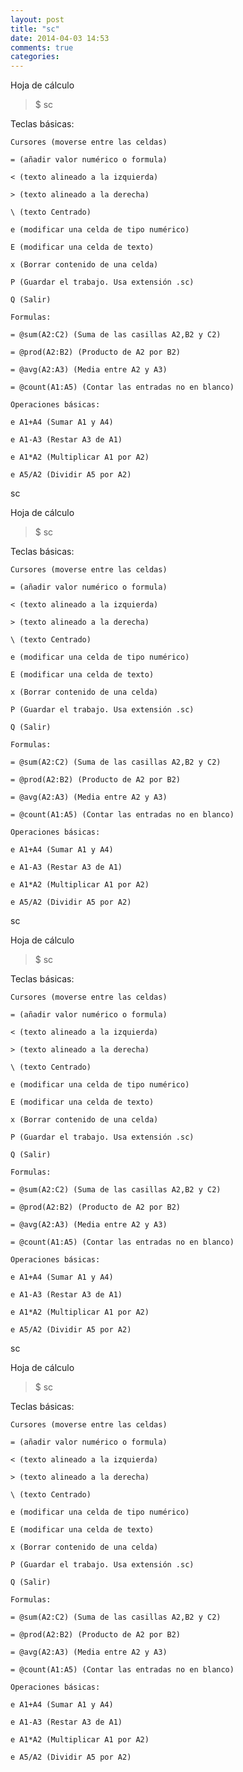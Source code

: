 ```yaml
---
layout: post
title: "sc"
date: 2014-04-03 14:53
comments: true
categories: 
---
```

Hoja de cálculo 

>$ sc

Teclas básicas: 

	Cursores (moverse entre las celdas) 

	= (añadir valor numérico o formula) 

	< (texto alineado a la izquierda) 

	> (texto alineado a la derecha) 

	\ (texto Centrado) 

	e (modificar una celda de tipo numérico) 

	E (modificar una celda de texto) 

	x (Borrar contenido de una celda) 

	P (Guardar el trabajo. Usa extensión .sc) 

	Q (Salir) 

	Formulas: 

	= @sum(A2:C2) (Suma de las casillas A2,B2 y C2) 

	= @prod(A2:B2) (Producto de A2 por B2) 

	= @avg(A2:A3) (Media entre A2 y A3) 

	= @count(A1:A5) (Contar las entradas no en blanco)

	Operaciones básicas:

	e A1+A4 (Sumar A1 y A4)

	e A1-A3 (Restar A3 de A1)

	e A1*A2 (Multiplicar A1 por A2) 

	e A5/A2 (Dividir A5 por A2) 

sc 

Hoja de cálculo 

>$ sc

Teclas básicas: 

	Cursores (moverse entre las celdas) 

	= (añadir valor numérico o formula) 

	< (texto alineado a la izquierda) 

	> (texto alineado a la derecha) 

	\ (texto Centrado) 

	e (modificar una celda de tipo numérico) 

	E (modificar una celda de texto) 

	x (Borrar contenido de una celda) 

	P (Guardar el trabajo. Usa extensión .sc) 

	Q (Salir) 

	Formulas: 

	= @sum(A2:C2) (Suma de las casillas A2,B2 y C2) 

	= @prod(A2:B2) (Producto de A2 por B2) 

	= @avg(A2:A3) (Media entre A2 y A3) 

	= @count(A1:A5) (Contar las entradas no en blanco)

	Operaciones básicas:

	e A1+A4 (Sumar A1 y A4)

	e A1-A3 (Restar A3 de A1)

	e A1*A2 (Multiplicar A1 por A2) 

	e A5/A2 (Dividir A5 por A2) 

sc 

Hoja de cálculo 

>$ sc

Teclas básicas: 

	Cursores (moverse entre las celdas) 

	= (añadir valor numérico o formula) 

	< (texto alineado a la izquierda) 

	> (texto alineado a la derecha) 

	\ (texto Centrado) 

	e (modificar una celda de tipo numérico) 

	E (modificar una celda de texto) 

	x (Borrar contenido de una celda) 

	P (Guardar el trabajo. Usa extensión .sc) 

	Q (Salir) 

	Formulas: 

	= @sum(A2:C2) (Suma de las casillas A2,B2 y C2) 

	= @prod(A2:B2) (Producto de A2 por B2) 

	= @avg(A2:A3) (Media entre A2 y A3) 

	= @count(A1:A5) (Contar las entradas no en blanco)

	Operaciones básicas:

	e A1+A4 (Sumar A1 y A4)

	e A1-A3 (Restar A3 de A1)

	e A1*A2 (Multiplicar A1 por A2) 

	e A5/A2 (Dividir A5 por A2) 

sc 

Hoja de cálculo 

>$ sc

Teclas básicas: 

	Cursores (moverse entre las celdas) 

	= (añadir valor numérico o formula) 

	< (texto alineado a la izquierda) 

	> (texto alineado a la derecha) 

	\ (texto Centrado) 

	e (modificar una celda de tipo numérico) 

	E (modificar una celda de texto) 

	x (Borrar contenido de una celda) 

	P (Guardar el trabajo. Usa extensión .sc) 

	Q (Salir) 

	Formulas: 

	= @sum(A2:C2) (Suma de las casillas A2,B2 y C2) 

	= @prod(A2:B2) (Producto de A2 por B2) 

	= @avg(A2:A3) (Media entre A2 y A3) 

	= @count(A1:A5) (Contar las entradas no en blanco)

	Operaciones básicas:

	e A1+A4 (Sumar A1 y A4)

	e A1-A3 (Restar A3 de A1)

	e A1*A2 (Multiplicar A1 por A2) 

	e A5/A2 (Dividir A5 por A2) 

